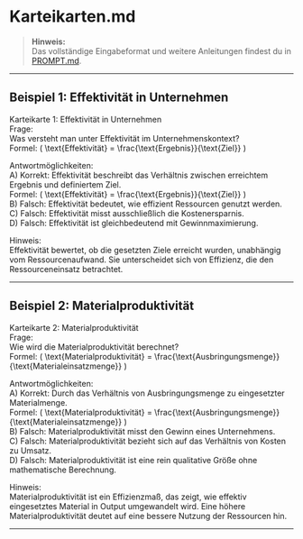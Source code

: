 # Karteikarten.md

> **Hinweis:**  
> Das vollständige Eingabeformat und weitere Anleitungen findest du in [PROMPT.md](PROMPT.md).

---

## Beispiel 1: Effektivität in Unternehmen

Karteikarte 1: Effektivität in Unternehmen  
Frage:  
Was versteht man unter Effektivität im Unternehmenskontext?  
Formel: \( \text{Effektivität} = \frac{\text{Ergebnis}}{\text{Ziel}} \)

Antwortmöglichkeiten:  
A) Korrekt: Effektivität beschreibt das Verhältnis zwischen erreichtem Ergebnis und definiertem Ziel.  
Formel: \( \text{Effektivität} = \frac{\text{Ergebnis}}{\text{Ziel}} \)  
B) Falsch: Effektivität bedeutet, wie effizient Ressourcen genutzt werden.  
C) Falsch: Effektivität misst ausschließlich die Kostenersparnis.  
D) Falsch: Effektivität ist gleichbedeutend mit Gewinnmaximierung.  

Hinweis:  
Effektivität bewertet, ob die gesetzten Ziele erreicht wurden, unabhängig vom Ressourcenaufwand. Sie unterscheidet sich von Effizienz, die den Ressourceneinsatz betrachtet.

---

## Beispiel 2: Materialproduktivität

Karteikarte 2: Materialproduktivität  
Frage:  
Wie wird die Materialproduktivität berechnet?  
Formel: \( \text{Materialproduktivität} = \frac{\text{Ausbringungsmenge}}{\text{Materialeinsatzmenge}} \)

Antwortmöglichkeiten:  
A) Korrekt: Durch das Verhältnis von Ausbringungsmenge zu eingesetzter Materialmenge.  
Formel: \( \text{Materialproduktivität} = \frac{\text{Ausbringungsmenge}}{\text{Materialeinsatzmenge}} \)  
B) Falsch: Materialproduktivität misst den Gewinn eines Unternehmens.  
C) Falsch: Materialproduktivität bezieht sich auf das Verhältnis von Kosten zu Umsatz.  
D) Falsch: Materialproduktivität ist eine rein qualitative Größe ohne mathematische Berechnung.  

Hinweis:  
Materialproduktivität ist ein Effizienzmaß, das zeigt, wie effektiv eingesetztes Material in Output umgewandelt wird. Eine höhere Materialproduktivität deutet auf eine bessere Nutzung der Ressourcen hin.

---


